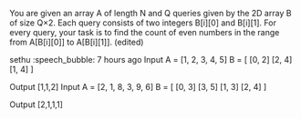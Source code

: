 You are given an array A of length N and Q queries given by the 2D array B of size Q×2.
Each query consists of two integers B[i][0] and B[i][1].
For every query, your task is to find the count of even numbers in the range from A[B[i][0]] to A[B[i][1]].
(edited)


sethu
:speech_bubble:  7 hours ago
Input
A = [1, 2, 3, 4, 5]
B = [   [0, 2] 
        [2, 4]
        [1, 4]   ]

Output
[1,1,2]
Input
A = [2, 1, 8, 3, 9, 6]
B = [   [0, 3]
        [3, 5]
        [1, 3]
        [2, 4]    ]

Output
[2,1,1,1]

